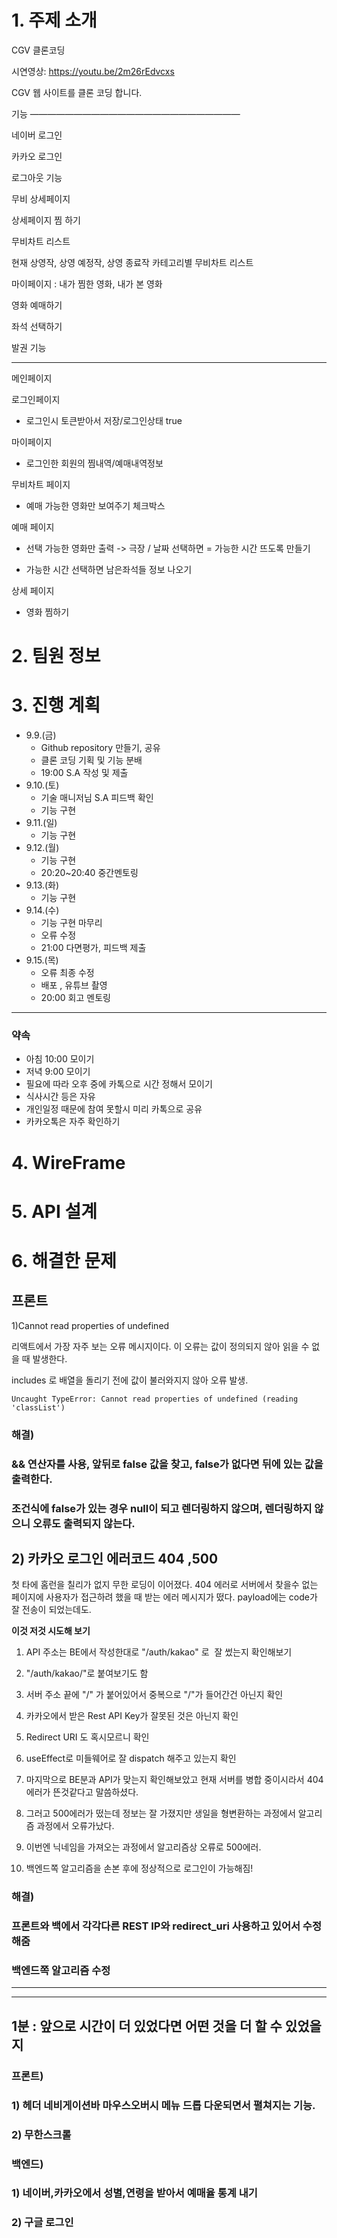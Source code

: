 # 1. 주제 소개

CGV 클론코딩

시연영상: https://youtu.be/2m26rEdvcxs

CGV 웹 사이트를 클론 코딩 합니다.

기능 ————————————————————————

네이버 로그인

카카오 로그인 

로그아웃 기능 

무비 상세페이지

상세페이지 찜 하기

무비차트 리스트

현재 상영작, 상영 예정작, 상영 종료작 카테고리별 무비차트 리스트 

마이페이지 : 내가 찜한 영화, 내가 본 영화

영화 예매하기 

좌석 선택하기

발권 기능
 
---

메인페이지

로그인페이지

- 로그인시 토큰받아서 저장/로그인상태 true

마이페이지

- 로그인한 회원의 찜내역/예매내역정보

무비차트 페이지

- 예매 가능한 영화만 보여주기 체크박스

예매 페이지

- 선택 가능한 영화만 출력 -> 극장 / 날짜 선택하면 = 가능한 시간 뜨도록 만들기

- 가능한 시간 선택하면 남은좌석들 정보 나오기

상세 페이지

- 영화 찜하기

# 2. 팀원 정보



# 3. 진행 계획

- 9.9.(금)
    - Github repository 만들기, 공유
    - 클론 코딩 기획 및 기능 분배
    - 19:00 S.A 작성 및 제출
- 9.10.(토)
    - 기술 매니저님 S.A 피드백 확인
    - 기능 구현
- 9.11.(일)
    - 기능 구현
- 9.12.(월)
    - 기능 구현
    - 20:20~20:40 중간멘토링
- 9.13.(화)
    - 기능 구현
- 9.14.(수)
    - 기능 구현 마무리
    - 오류 수정
    - 21:00 다면평가, 피드백 제출
- 9.15.(목)
    - 오류 최종 수정
    - 배포 , 유튜브 촬영
    - 20:00 회고 멘토링

---

### 약속

- 아침 10:00 모이기
- 저녁 9:00 모이기
- 필요에 따라 오후 중에 카톡으로 시간 정해서 모이기
- 식사시간 등은 자유
- 개인일정 때문에 참여 못할시 미리 카톡으로 공유
- 카카오톡은 자주 확인하기

# 4. WireFrame


# 5. API 설계 

# 6. 해결한 문제

## 프론트  

1)Cannot read properties of undefined

리액트에서 가장 자주 보는 오류 메시지이다. 이 오류는 값이 정의되지 않아 읽을 수 없을 때 발생한다.

includes 로 배열을 돌리기 전에 값이 불러와지지 않아 오류 발생.

```
Uncaught TypeError: Cannot read properties of undefined (reading 'classList')
```

### **해결)**

### && 연산자를 사용, 앞뒤로 false 값을 찾고, false가 없다면 뒤에 있는 값을 출력한다.

### 조건식에 false가 있는 경우 null이 되고 렌더링하지 않으며, 렌더링하지 않으니 오류도 출력되지 않는다.

## 2) 카카오 로그인 에러코드 404 ,500

첫 타에 홈런을 칠리가 없지 무한 로딩이 이어졌다. 404 에러로 서버에서 찾을수 없는 페이지에 사용자가 접근하려 했을 때 받는 에러 메시지가 떴다. payload에는 code가 잘 전송이 되었는데도.

**이것 저것 시도해 보기**

1. API 주소는 BE에서 작성한대로 "/auth/kakao" 로  잘 썼는지 확인해보기

2. "/auth/kakao/"로 붙여보기도 함

3. 서버 주소 끝에 "/" 가 붙어있어서 중복으로 "/"가 들어간건 아닌지 확인

4. 카카오에서 받은 Rest API Key가 잘못된 것은 아닌지 확인

5. Redirect URI 도 혹시모르니 확인

6. useEffect로 미들웨어로 잘 dispatch 해주고 있는지 확인

7. 마지막으로 BE분과 API가 맞는지 확인해보았고 현재 서버를 병합 중이시라서 404에러가 뜬것같다고 말씀하셨다.

8. 그러고 500에러가 떴는데 정보는 잘 가졌지만 생일을 형변환하는 과정에서 알고리즘 과정에서 오류가났다.

9. 이번엔 닉네임을 가져오는 과정에서 알고리즘상 오류로 500에러.

10. 백엔드쪽 알고리즘을 손본 후에 정상적으로 로그인이 가능해짐!

### **해결)**

### **프론트와 백에서 각각다른 REST IP와 redirect_uri 사용하고 있어서 수정해줌**

### **백엔드쪽 알고리즘 수정**

---

---

## 1분 : 앞으로 시간이 더 있었다면 어떤 것을 더 할 수 있었을지

### 프론트)

### 1) 헤더 네비게이션바 마우스오버시 메뉴 드롭 다운되면서 펼쳐지는 기능.

### 2) 무한스크롤

### 백엔드)

### 1) 네이버,카카오에서 성별,연령을 받아서 예매율 통계 내기

### 2) 구글 로그인
